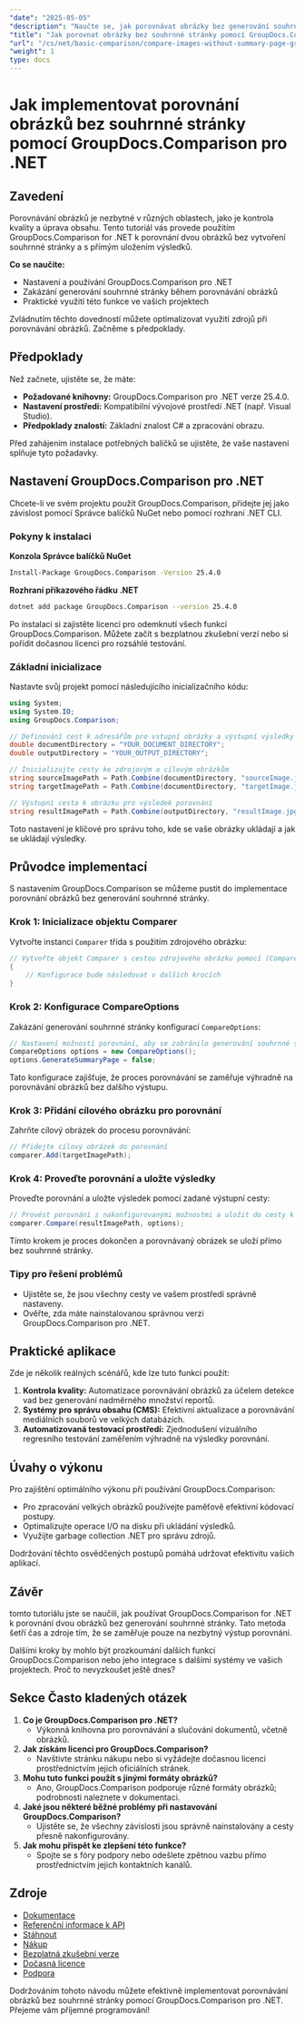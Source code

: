 ```yaml
---
"date": "2025-05-05"
"description": "Naučte se, jak porovnávat obrázky bez generování souhrnné stránky pomocí nástroje GroupDocs.Comparison pro .NET. Zefektivněte svůj pracovní postup."
"title": "Jak porovnat obrázky bez souhrnné stránky pomocí GroupDocs.Comparison pro .NET"
"url": "/cs/net/basic-comparison/compare-images-without-summary-page-groupdocs-net/"
"weight": 1
type: docs
---
```

# Jak implementovat porovnání obrázků bez souhrnné stránky pomocí GroupDocs.Comparison pro .NET

## Zavedení

Porovnávání obrázků je nezbytné v různých oblastech, jako je kontrola kvality a úprava obsahu. Tento tutoriál vás provede použitím GroupDocs.Comparison for .NET k porovnání dvou obrázků bez vytvoření souhrnné stránky a s přímým uložením výsledků.

**Co se naučíte:**
- Nastavení a používání GroupDocs.Comparison pro .NET
- Zakázání generování souhrnné stránky během porovnávání obrázků
- Praktické využití této funkce ve vašich projektech

Zvládnutím těchto dovedností můžete optimalizovat využití zdrojů při porovnávání obrázků. Začněme s předpoklady.

## Předpoklady

Než začnete, ujistěte se, že máte:
- **Požadované knihovny:** GroupDocs.Comparison pro .NET verze 25.4.0.
- **Nastavení prostředí:** Kompatibilní vývojové prostředí .NET (např. Visual Studio).
- **Předpoklady znalostí:** Základní znalost C# a zpracování obrazu.

Před zahájením instalace potřebných balíčků se ujistěte, že vaše nastavení splňuje tyto požadavky.

## Nastavení GroupDocs.Comparison pro .NET

Chcete-li ve svém projektu použít GroupDocs.Comparison, přidejte jej jako závislost pomocí Správce balíčků NuGet nebo pomocí rozhraní .NET CLI.

### Pokyny k instalaci

**Konzola Správce balíčků NuGet**
```bash
Install-Package GroupDocs.Comparison -Version 25.4.0
```

**Rozhraní příkazového řádku .NET**
```bash
dotnet add package GroupDocs.Comparison --version 25.4.0
```

Po instalaci si zajistěte licenci pro odemknutí všech funkcí GroupDocs.Comparison. Můžete začít s bezplatnou zkušební verzí nebo si pořídit dočasnou licenci pro rozsáhlé testování.

### Základní inicializace

Nastavte svůj projekt pomocí následujícího inicializačního kódu:

```csharp
using System;
using System.IO;
using GroupDocs.Comparison;

// Definování cest k adresářům pro vstupní obrázky a výstupní výsledky
double documentDirectory = "YOUR_DOCUMENT_DIRECTORY";
double outputDirectory = "YOUR_OUTPUT_DIRECTORY";

// Inicializujte cesty ke zdrojovým a cílovým obrázkům
string sourceImagePath = Path.Combine(documentDirectory, "sourceImage.jpg");
string targetImagePath = Path.Combine(documentDirectory, "targetImage.jpg");

// Výstupní cesta k obrázku pro výsledek porovnání
string resultImagePath = Path.Combine(outputDirectory, "resultImage.jpg");
```

Toto nastavení je klíčové pro správu toho, kde se vaše obrázky ukládají a jak se ukládají výsledky.

## Průvodce implementací

S nastavením GroupDocs.Comparison se můžeme pustit do implementace porovnání obrázků bez generování souhrnné stránky.

### Krok 1: Inicializace objektu Comparer

Vytvořte instanci `Comparer` třída s použitím zdrojového obrázku:

```csharp
// Vytvořte objekt Comparer s cestou zdrojového obrázku pomocí (Comparer comparer = new Comparer(sourceImagePath))
{
    // Konfigurace bude následovat v dalších krocích
}
```

### Krok 2: Konfigurace CompareOptions

Zakázání generování souhrnné stránky konfigurací `CompareOptions`:

```csharp
// Nastavení možností porovnání, aby se zabránilo generování souhrnné stránky
CompareOptions options = new CompareOptions();
options.GenerateSummaryPage = false;
```

Tato konfigurace zajišťuje, že proces porovnávání se zaměřuje výhradně na porovnávání obrázků bez dalšího výstupu.

### Krok 3: Přidání cílového obrázku pro porovnání

Zahrňte cílový obrázek do procesu porovnávání:

```csharp
// Přidejte cílový obrázek do porovnání
comparer.Add(targetImagePath);
```

### Krok 4: Proveďte porovnání a uložte výsledky

Proveďte porovnání a uložte výsledek pomocí zadané výstupní cesty:

```csharp
// Provést porovnání s nakonfigurovanými možnostmi a uložit do cesty k výsledkům
comparer.Compare(resultImagePath, options);
```

Tímto krokem je proces dokončen a porovnávaný obrázek se uloží přímo bez souhrnné stránky.

### Tipy pro řešení problémů

- Ujistěte se, že jsou všechny cesty ve vašem prostředí správně nastaveny.
- Ověřte, zda máte nainstalovanou správnou verzi GroupDocs.Comparison pro .NET.

## Praktické aplikace

Zde je několik reálných scénářů, kde lze tuto funkci použít:
1. **Kontrola kvality:** Automatizace porovnávání obrázků za účelem detekce vad bez generování nadměrného množství reportů.
2. **Systémy pro správu obsahu (CMS):** Efektivní aktualizace a porovnávání mediálních souborů ve velkých databázích.
3. **Automatizovaná testovací prostředí:** Zjednodušení vizuálního regresního testování zaměřením výhradně na výsledky porovnání.

## Úvahy o výkonu

Pro zajištění optimálního výkonu při používání GroupDocs.Comparison:
- Pro zpracování velkých obrázků používejte paměťově efektivní kódovací postupy.
- Optimalizujte operace I/O na disku při ukládání výsledků.
- Využijte garbage collection .NET pro správu zdrojů.

Dodržování těchto osvědčených postupů pomáhá udržovat efektivitu vašich aplikací.

## Závěr

tomto tutoriálu jste se naučili, jak používat GroupDocs.Comparison for .NET k porovnání dvou obrázků bez generování souhrnné stránky. Tato metoda šetří čas a zdroje tím, že se zaměřuje pouze na nezbytný výstup porovnání.

Dalšími kroky by mohlo být prozkoumání dalších funkcí GroupDocs.Comparison nebo jeho integrace s dalšími systémy ve vašich projektech. Proč to nevyzkoušet ještě dnes?

## Sekce Často kladených otázek

1. **Co je GroupDocs.Comparison pro .NET?**
   - Výkonná knihovna pro porovnávání a slučování dokumentů, včetně obrázků.
2. **Jak získám licenci pro GroupDocs.Comparison?**
   - Navštivte stránku nákupu nebo si vyžádejte dočasnou licenci prostřednictvím jejich oficiálních stránek.
3. **Mohu tuto funkci použít s jinými formáty obrázků?**
   - Ano, GroupDocs.Comparison podporuje různé formáty obrázků; podrobnosti naleznete v dokumentaci.
4. **Jaké jsou některé běžné problémy při nastavování GroupDocs.Comparison?**
   - Ujistěte se, že všechny závislosti jsou správně nainstalovány a cesty přesně nakonfigurovány.
5. **Jak mohu přispět ke zlepšení této funkce?**
   - Spojte se s fóry podpory nebo odešlete zpětnou vazbu přímo prostřednictvím jejich kontaktních kanálů.

## Zdroje

- [Dokumentace](https://docs.groupdocs.com/comparison/net/)
- [Referenční informace k API](https://reference.groupdocs.com/comparison/net/)
- [Stáhnout](https://releases.groupdocs.com/comparison/net/)
- [Nákup](https://purchase.groupdocs.com/buy)
- [Bezplatná zkušební verze](https://releases.groupdocs.com/comparison/net/)
- [Dočasná licence](https://purchase.groupdocs.com/temporary-license/)
- [Podpora](https://forum.groupdocs.com/c/comparison/)

Dodržováním tohoto návodu můžete efektivně implementovat porovnávání obrázků bez souhrnné stránky pomocí GroupDocs.Comparison pro .NET. Přejeme vám příjemné programování!
